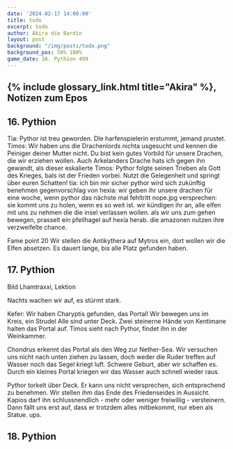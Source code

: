 ```yaml
---
date: '2024-02-17 14:00:00'
title: todo
excerpt: todo
author: Akira die Bardin
layout: post
background: "/img/posts/todo.png"
background_pos: 50% 100%
game_date: 16. Pythion 499
---
```


<div class="rhyme">
  <blockquote>
  </blockquote>
</div>

## {% include glossary_link.html title="Akira" %}, Notizen zum Epos


## 16. Pythion
Tia: Pythor ist treu geworden. DIe harfenspielerin erstummt, jemand prustet.
Timos: Wir haben uns die Drachenlords nichta usgesucht und kennen die Peiniger deiner Mutter nicht. Du bist kein gutes Vorbild für unsere Drachen, die wir erziehen wollen. Auch Arkelanders Drache hats ich gegen ihn gewandt, als dieser eskalierte
Timos: Pythor folgte seinen Trieben als Gott des Krieges, bals ist der Frieden vorbei. Nutzt die Gelegenheit und springt über euren Schatten!
tia: ich bin mir sicher pythor wird sich zukünftig benehmen
gegenvorschlag von hexia: wir geben ihr unsere drachen für eine woche, wenn pythor das nächste mal fehltritt
nope.jpg
versprechen: sie kommt uns zu holen, wenn es so weit ist.
wir kündigen ihr an, alle elfen mit uns zu nehmen die die insel verlassen wollen.
als wir uns zum gehen bewegen, prasselt ein pfeilhagel auf hexia herab. die amazonen nutzen ihre verzweifelte chance.

Fame point 20
Wir stellen die Antikythera auf Mytros ein, dort wollen wir die Elfen absetzen. Es dauert lange, bis alle Platz gefunden haben.

## 17. Pythion

Bild Lhamtraxxi, Lektion

Nachts wachen wir auf, es stürmt stark.

Kefer: Wir haben Charyptis gefunden, das Portal! Wir bewegen uns im Kreis, ein Strudel Alle sind unter Deck. Zwei steinerne Hände von Kentimane halten das Portal auf. Timos sieht nach Pythor, findet ihn in der Weinkammer.

Chondrus erkennt das Portal als den Weg zur Nether-Sea. Wir versuchen uns nicht nach unten ziehen zu lassen, doch weder die Ruder treffen auf Wasser noch das Segel kriegt luft. Schwere Geburt, aber wir schaffen es. Durch ein kleines Portal kriegen wir das Wasser auch schnell wieder raus. 

Pythor torkelt über Deck. Er kann uns nicht versprechen, sich entsprechend zu benehmen. Wir stellen ihm das Ende des Friedenseides in Aussicht. Kapios darf ihn schlussnendlich - mehr oder weniger freiwillig - versteinern. Dann fällt uns erst auf, dass er trotzdem alles mitbekommt, nur eben als Statue. ups.

## 18. Pythion

<!--
Die Amazonen sind mit der Halbinsel Aresia in Verbindung, 
Narsus für viele aresianer ein spielzeug der königin.
Chondrus: beim "träumer", also der richtung ohne sterne, finden wir die nether seee)
Chondrus: Von der Insel der Verdammnis in der dunklen See kann man manchmal auf Lutheria treffen. 
Ein Brief für Tiameia kommt, außerdem das Leben und Leiden des gemeinen Bewohners.
-->
